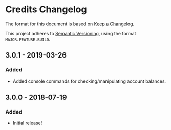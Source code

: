 # Credits Changelog

The format for this document is based on [Keep a Changelog](http://keepachangelog.com/).

This project adheres to [Semantic Versioning](http://semver.org/), using the format `MAJOR.FEATURE.BUILD`.


## 3.0.1 - 2019-03-26

### Added

- Added console commands for checking/manipulating account balances.


## 3.0.0 - 2018-07-19

### Added

- Initial release!
